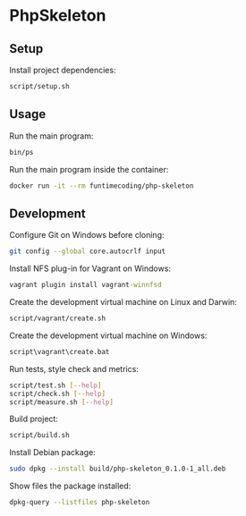 # PhpSkeleton

## Setup

Install project dependencies:

```sh
script/setup.sh
```


## Usage

Run the main program:

```sh
bin/ps
```

Run the main program inside the container:

```sh
docker run -it --rm funtimecoding/php-skeleton
```


## Development

Configure Git on Windows before cloning:

```sh
git config --global core.autocrlf input
```

Install NFS plug-in for Vagrant on Windows:

```bat
vagrant plugin install vagrant-winnfsd
```

Create the development virtual machine on Linux and Darwin:

```sh
script/vagrant/create.sh
```

Create the development virtual machine on Windows:

```bat
script\vagrant\create.bat
```

Run tests, style check and metrics:

```sh
script/test.sh [--help]
script/check.sh [--help]
script/measure.sh [--help]
```

Build project:

```sh
script/build.sh
```

Install Debian package:

```sh
sudo dpkg --install build/php-skeleton_0.1.0-1_all.deb
```

Show files the package installed:

```sh
dpkg-query --listfiles php-skeleton
```

